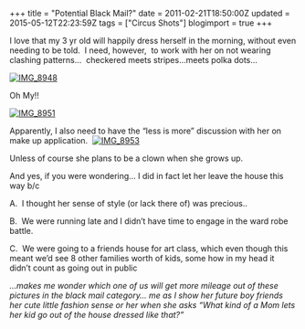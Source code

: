 +++
title = "Potential Black Mail?"
date = 2011-02-21T18:50:00Z
updated = 2015-05-12T22:23:59Z
tags = ["Circus Shots"]
blogimport = true 
+++

I love that my 3 yr old will happily dress herself in the morning, without even needing to be told.&#160; I need, however,&#160; to work with her on not wearing clashing patterns...&#160; checkered meets stripes…meets polka dots…

[![IMG_8948](https://latc.s3.amazonaws.com/wp-content/uploads/2011/02/IMG_8948.jpg "IMG_8948")](https://latc.s3.amazonaws.com/wp-content/uploads/2011/02/IMG_8948.jpg)

Oh My!!

[![IMG_8951](https://latc.s3.amazonaws.com/wp-content/uploads/2011/02/IMG_8951.jpg "IMG_8951")](https://latc.s3.amazonaws.com/wp-content/uploads/2011/02/IMG_8951.jpg)

Apparently, I also need to have the “less is more” discussion with her on make up application.&#160; [![IMG_8953](https://latc.s3.amazonaws.com/wp-content/uploads/2011/02/IMG_8953.jpg "IMG_8953")](https://latc.s3.amazonaws.com/wp-content/uploads/2011/02/IMG_8953.jpg)

Unless of course she plans to be a clown when she grows up.&#160; 

And yes, if you were wondering… I did in fact let her leave the house this way b/c 

A.&#160; I thought her sense of style (or lack there of) was precious..

B.&#160; We were running late and I didn’t have time to engage in the ward robe battle.

C.&#160; We were going to a friends house for art class, which even though this meant we’d see 8 other families worth of kids, some how in my head it didn’t count as going out in public

_…makes me wonder which one of us will get more mileage out of these pictures in the black mail category… me as I show her future boy friends her cute little fashion sense or her when she asks “What kind of a Mom lets her kid go out of the house dressed like that?”_

